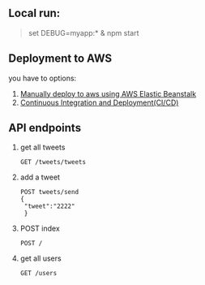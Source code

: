 ## Local run:
>set DEBUG=myapp:* & npm start

## Deployment to AWS
you have to options:
1. [Manually deploy to aws using AWS Elastic Beanstalk](https://www.honeybadger.io/blog/node-elastic-beanstalk#step-3-manual-deployment)
2. [Continuous Integration and Deployment(CI/CD)](https://www.honeybadger.io/blog/node-elastic-beanstalk#continuous-integration-and-deployment-ci-cd)

## API endpoints
1. get all tweets
   ```
   GET /tweets/tweets
   ```
2. add a tweet
   ```
   POST tweets/send
   {
    "tweet":"2222"
    }
    ```
3. POST index
    ``` 
    POST / 
    ```
4. get all users
    ```
    GET /users
    ```